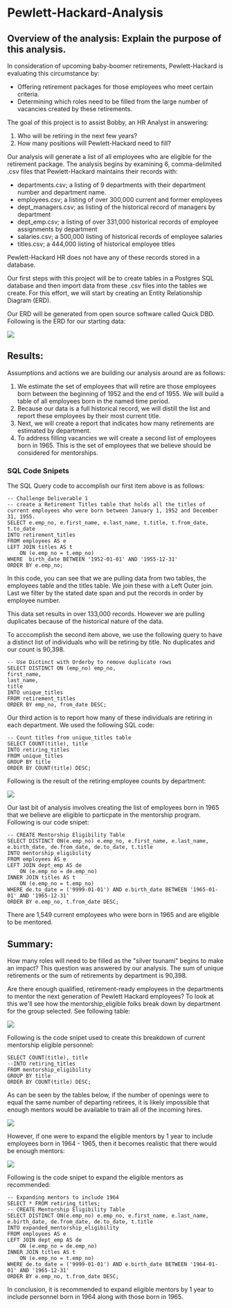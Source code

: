 # Pewlett-Hackard-Analysis

## Overview of the analysis: Explain the purpose of this analysis.
In consideration of upcoming baby-boomer retirements, Pewlett-Hackard is evaluating this circumstance by:
- Offering retirement packages for those employees who meet certain criteria.
- Determining which roles need to be filled from the large number of vacancies created by these retirements.

The goal of this project is to assist Bobby, an HR Analyst in answering:
1. Who will be retiring in the next few years?
2. How many positions will Pewlett-Hackard need to fill?

Our analysis will generate a list of all employees who are eligible for the retirement package.  The analysis begins by examining 6, comma-delimited .csv files that Pewlett-Hackard maintains their records with:  
- departments.csv; a listing of 9 departments with their department number and department name.
- employees.csv; a listing of over 300,000 current and former employees
- dept_managers.csv; as listing of the historical record of managers by department
- dept_emp.csv; a listing of over 331,000 historical records of employee assignments by department
- salaries.csv; a 500,000 listing of historical records of employee salaries
- titles.csv; a 444,000 listing of historical employee titles

Pewlett-Hackard HR does not have any of these records stored in a database.

Our first steps with this project will be to create tables in a Postgres SQL database and then import data from these .csv files into the tables we create.  For this effort, we will start by creating an Entity Relationship Diagram (ERD).

Our ERD will be generated from open source software called Quick DBD.  Following is the ERD for our starting data:

![](employeedb.png)


## Results: 

Assumptions and actions we are building our analysis around are as follows:
1. We estimate the set of employees that will retire are those employees born between the beginning of 1952 and the end of 1955.  We will build a table of all employees born in the named time period.
2. Because our data is a full historical record, we will distill the list and report these employees by their most current title.
3. Next, we will create a report that indicates how many retirements are estimated by department.
4. To address filling vacancies we will create a second list of employees born in 1965.  This is the set of employees that we believe should be considered for mentorships.

### SQL Code Snipets
The SQL Query code to accomplish our first item above is as follows:
```
-- Challenge Deliverable 1
-- create a Retirement Titles table that holds all the titles of current employees who were born between January 1, 1952 and December 31, 1955.
SELECT e.emp_no, e.first_name, e.last_name, t.title, t.from_date, t.to_date
INTO retirement_titles
FROM employees AS e
LEFT JOIN titles AS t
	ON (e.emp_no = t.emp_no)
WHERE  birth_date BETWEEN '1952-01-01' AND '1955-12-31'
ORDER BY e.emp_no;
```
In this code, you can see that we are pulling data from two tables, the employees table and the titles table.  We join these with a Left Outer join.  Last we filter by the stated date span and put the records in order by employee number.  

This data set results in over 133,000 records.  However we are pulling duplicates because of the historical nature of the data.

To acccomplish the second item above, we use the following query to have a distinct list of individuals who will be retiring by title.  No duplicates and our count is 90,398.
```
-- Use Dictinct with Orderby to remove duplicate rows
SELECT DISTINCT ON (emp_no) emp_no,
first_name,
last_name,
title
INTO unique_titles
FROM retirement_titles
ORDER BY emp_no, from_date DESC;
```
Our third action is to report how many of these individuals are retiring in each department.  We used the following SQL code:
```
-- Count titles from unique_titles table
SELECT COUNT(title), title
INTO retiring_titles
FROM unique_titles
GROUP BY title
ORDER BY COUNT(title) DESC;
```

Following is the result of the retiring employee counts by department:

![](retiring_titles.png)

Our last bit of analysis involves creating the list of employees born in 1965 that we believe are eligible to particpate in the mentorship program.  Following is our code snipet:

```
-- CREATE Mentorship Eligibility Table
SELECT DISTINCT ON(e.emp_no) e.emp_no, e.first_name, e.last_name, e.birth_date, de.from_date, de.to_date, t.title
INTO mentorship_eligibility
FROM employees AS e
LEFT JOIN dept_emp AS de
	ON (e.emp_no = de.emp_no)
INNER JOIN titles AS t
	ON (e.emp_no = t.emp_no)
WHERE de.to_date = ('9999-01-01') AND e.birth_date BETWEEN '1965-01-01' AND '1965-12-31'
ORDER BY e.emp_no, t.from_date DESC;
```
There are 1,549 current employees who were born in 1965 and are eligible to be mentored.

## Summary: 

How many roles will need to be filled as the "silver tsunami" begins to make an impact?  This question was answered by our analysis.  The sum of unique retirements or the sum of retirements by department is 90,398.

Are there enough qualified, retirement-ready employees in the departments to mentor the next generation of Pewlett Hackard employees?  To look at this we'll see how the mentorship_eligible folks break down by department for the group selected.  See following table:

![](mentorship_eligible_by_dept.png)

Following is the code snipet used to create this breakdown of current mentorship eligible personnel:

```
SELECT COUNT(title), title
--INTO retiring_titles
FROM mentorship_eligibility
GROUP BY title
ORDER BY COUNT(title) DESC;
```

As can be seen by the tables below, if the number of openings were to equal the same number of departing retirees, it is likely impossible that enough mentors would be available to train all of the incoming hires.

![](retiring_vs_mentors_analysis.png)

However, if one were to expand the eligible mentors by 1 year to include employees born in 1964 - 1965, then it becomes realistic that there would be enough mentors:

![](expanded_mentors_to_1964-1965.png)

Following is the code snipet to expand the eligible mentors as recommended:
```
-- Expanding mentors to include 1964
SELECT * FROM retiring_titles;
-- CREATE Mentorship Eligibility Table
SELECT DISTINCT ON(e.emp_no) e.emp_no, e.first_name, e.last_name, e.birth_date, de.from_date, de.to_date, t.title
INTO expanded_mentorship_eligibility
FROM employees AS e
LEFT JOIN dept_emp AS de
	ON (e.emp_no = de.emp_no)
INNER JOIN titles AS t
	ON (e.emp_no = t.emp_no)
WHERE de.to_date = ('9999-01-01') AND e.birth_date BETWEEN '1964-01-01' AND '1965-12-31'
ORDER BY e.emp_no, t.from_date DESC;
```

In conclusion, it is recommended to expand eligible mentors by 1 year to include personnel born in 1964 along with those born in 1965.